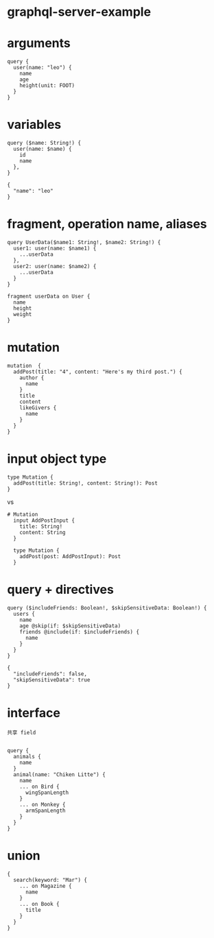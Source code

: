 # graphql-server-example

# arguments

```
query {
  user(name: "leo") {
    name
    age
    height(unit: FOOT)
  }
}
```

# variables

```
query ($name: String!) {
  user(name: $name) {
    id
    name
  },
}

{
  "name": "leo"
}
```

# fragment, operation name, aliases

```
query UserData($name1: String!, $name2: String!) {
  user1: user(name: $name1) {
    ...userData
  },
  user2: user(name: $name2) {
    ...userData
  }
}

fragment userData on User {
  name
  height
  weight
}
```

# mutation

```
mutation  {
  addPost(title: "4", content: "Here's my third post.") {
    author {
      name
    }
    title
    content
    likeGivers {
      name
    }
  }
}
```

# input object type

```
type Mutation {
  addPost(title: String!, content: String!): Post
}

```

vs

```
# Mutation
  input AddPostInput {
    title: String!
    content: String
  }

  type Mutation {
    addPost(post: AddPostInput): Post
  }
```


# query + directives
```
query ($includeFriends: Boolean!, $skipSensitiveData: Boolean!) {
  users {
    name
    age @skip(if: $skipSensitiveData)
    friends @include(if: $includeFriends) {
      name 
    }
  }
}

{
  "includeFriends": false,
  "skipSensitiveData": true
}
```

# interface

```
共享 field


query {
  animals {
    name
  }
  animal(name: "Chiken Litte") {
    name
    ... on Bird {
      wingSpanLength
    }
    ... on Monkey {
      armSpanLength
    }
  }
}
```

# union

```
{
  search(keyword: "Mar") {
    ... on Magazine {
      name
    }
    ... on Book {
      title
    }
  }
}
```